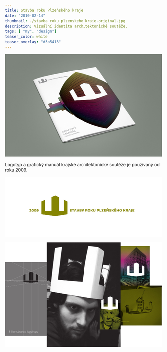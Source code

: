```yaml
---
title: Stavba roku Plzeňského kraje
date: "2010-02-14"
thumbnail: ./stavba_roku_plzenskeho_kraje.original.jpg
description: Vizuální identita architektonické soutěže.
tags: [ "my", "design"]
teaser_color: white
teaser_overlay: "#3b5413"
---
```


<div class="p-row p-row_center">

<div class="p-col p-col_12 p-col_md_6">

![](./stavba_roku_plzenskeho_kraje.original.jpg)

</div>


<div class="p-col p-col_12 p-col_md_4 p-col_lg_4">

Logotyp a grafický manuál krajské architektonické soutěže je používaný od roku 2009.

![](./stavba_roku_logo.original.png)

</div>

<div class="p-col p-col_12">

![](./stavba_roku_koncept_orez.original.jpg)

</div>

</div>